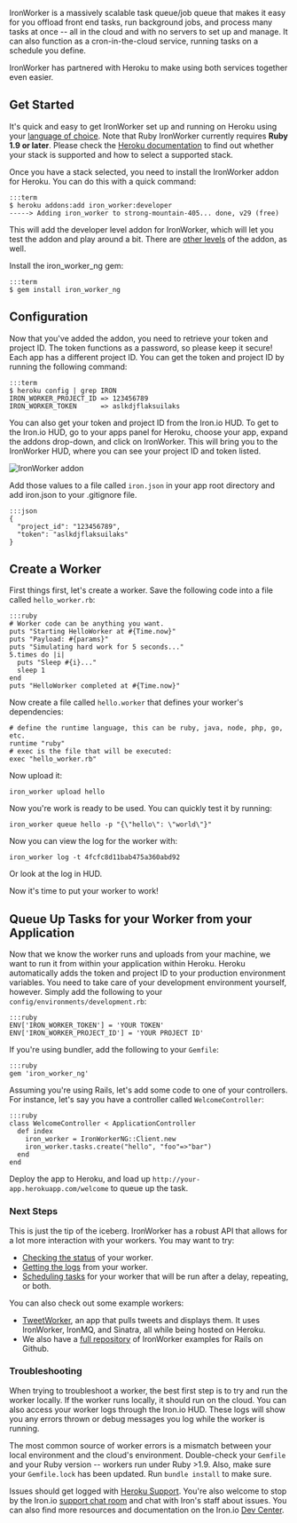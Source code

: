 IronWorker is a massively scalable task queue/job queue that makes it easy for you offload front end tasks, run background jobs, and process many tasks at once -- all in the cloud and with no servers to set up and manage. It can
also function as a cron-in-the-cloud service, running tasks on a schedule you define.

IronWorker has partnered with Heroku to make using both services together even easier.

## Get Started

It's quick and easy to get IronWorker set up and running on Heroku using your [language of choice](http://dev.iron.io/worker/). Note that Ruby IronWorker currently requires **Ruby 1.9 or later**. Please check the [Heroku documentation](http://devcenter.heroku.com/articles/stack) to find out whether your stack is supported and how to select a supported stack.

Once you have a stack selected, you need to install the IronWorker addon for Heroku. You can do this with a quick command:

    :::term
    $ heroku addons:add iron_worker:developer
    -----> Adding iron_worker to strong-mountain-405... done, v29 (free)

This will add the developer level addon for IronWorker, which will let you test the addon and play around a bit. There are [other levels](http://addons.heroku.com/iron_worker) of the addon, as well.

Install the iron_worker_ng gem:

    :::term
    $ gem install iron_worker_ng

## Configuration

Now that you've added the addon, you need to retrieve your token and project ID. The token functions as a password, so please keep it secure! Each app has a different project ID. You can get the token and project ID by running the following command:

    :::term
    $ heroku config | grep IRON
    IRON_WORKER_PROJECT_ID => 123456789
    IRON_WORKER_TOKEN      => aslkdjflaksuilaks

You can also get your token and project ID from the Iron.io HUD. To get to the Iron.io HUD, go to your apps panel for Heroku, choose your app, expand the addons drop-down, and click on IronWorker. This will bring you to the IronWorker
HUD, where you can see your project ID and token listed.

![IronWorker addon](https://s3.amazonaws.com/heroku.devcenter/heroku_assets/images/22-typus_preview.jpg)

Add those values to a file called `iron.json` in your app root directory and add iron.json to your .gitignore file.

    :::json
    {
      "project_id": "123456789",
      "token": "aslkdjflaksuilaks"
    }

## Create a Worker

First things first, let's create a worker. Save the following code into a file called `hello_worker.rb`:

    :::ruby
    # Worker code can be anything you want.
    puts "Starting HelloWorker at #{Time.now}"
    puts "Payload: #{params}"
    puts "Simulating hard work for 5 seconds..."
    5.times do |i|
      puts "Sleep #{i}..."
      sleep 1
    end
    puts "HelloWorker completed at #{Time.now}"

Now create a file called `hello.worker` that defines your worker's dependencies:

    # define the runtime language, this can be ruby, java, node, php, go, etc.
    runtime "ruby"
    # exec is the file that will be executed:
    exec "hello_worker.rb"

Now upload it:

    iron_worker upload hello

Now you're work is ready to be used. You can quickly test it by running:

    iron_worker queue hello -p "{\"hello\": \"world\"}"

Now you can view the log for the worker with:

    iron_worker log -t 4fcfc8d11bab475a360abd92

Or look at the log in HUD.

Now it's time to put your worker to work!

## Queue Up Tasks for your Worker from your Application

Now that we know the worker runs and uploads from your machine, we want to run it from within your application within Heroku. Heroku automatically adds the token and project ID to your production environment variables. You need to take care of
your development environment yourself, however. Simply add the following to your `config/environments/development.rb`:

    :::ruby
    ENV['IRON_WORKER_TOKEN'] = 'YOUR TOKEN'
    ENV['IRON_WORKER_PROJECT_ID'] = 'YOUR PROJECT ID'

If you're using bundler, add the following to your `Gemfile`:

    :::ruby
    gem 'iron_worker_ng'

Assuming you're using Rails, let's add some code to one of your controllers. For instance, let's say you have a controller called `WelcomeController`:

    :::ruby
    class WelcomeController < ApplicationController
      def index
        iron_worker = IronWorkerNG::Client.new
        iron_worker.tasks.create("hello", "foo"=>"bar")
      end
    end

Deploy the app to Heroku, and load up `http://your-app.herokuapp.com/welcome` to queue up the task.

### Next Steps

This is just the tip of the iceberg. IronWorker has a robust API that allows for a lot more interaction with your workers. You may want to try:

 * [Checking the status](http://dev.iron.io/worker/reference/api/#get_info_about_a_task) of your worker.
 * [Getting the logs](http://dev.iron.io/worker/reference/api/#get_a_tasks_log) from your worker.
 * [Scheduling tasks](http://dev.iron.io/worker/reference/api/#schedule_a_task) for your worker that will be run after a delay, repeating, or both.

You can also check out some example workers:

* [TweetWorker](https://github.com/iron-io/heroku_sinatra_example), an app that pulls tweets and displays them. It uses IronWorker, IronMQ, and Sinatra, all while being hosted on Heroku.
* We also have a [full repository](https://github.com/iron-io/iron_worker_examples) of IronWorker examples for Rails on Github.

### Troubleshooting

When trying to troubleshoot a worker, the best first step is to try and run the worker locally. If the worker runs locally, it should run on the cloud. You can also access your worker logs through the Iron.io HUD. These logs will show you any errors thrown or debug messages you log while the worker is running.

The most common source of worker errors is a mismatch between your local environment and the cloud's environment. Double-check your `Gemfile` and your Ruby version -- workers run under Ruby >1.9. Also, make sure your `Gemfile.lock` has been updated. Run `bundle install` to make sure.

Issues should get logged with [Heroku Support](https://support.heroku.com).
You're also welcome to stop by the Iron.io [support chat room](http://hud.iron.io/users/support) and chat with
Iron's staff about issues. You can also find more resources and documentation on the
Iron.io [Dev Center](http://dev.iron.io).
